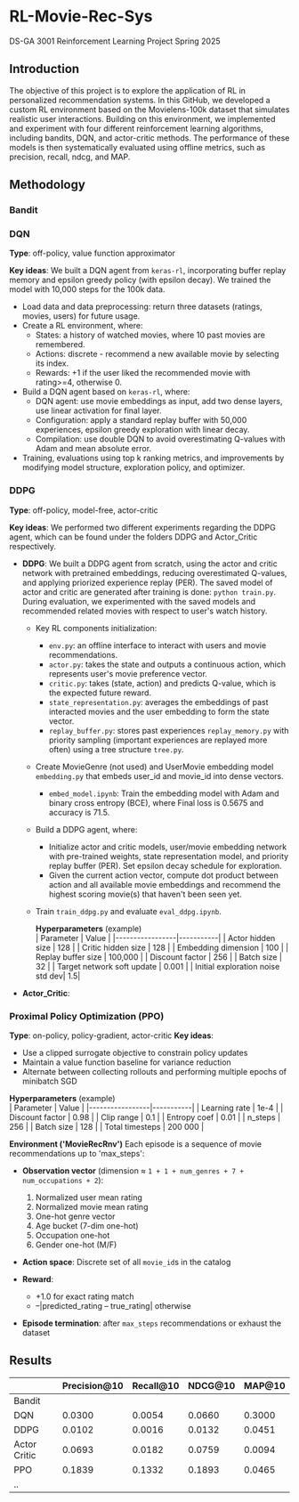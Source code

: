 # RL-Movie-Rec-Sys
DS-GA 3001 Reinforcement Learning Project Spring 2025

## Introduction
The objective of this project is to explore the application of RL in personalized recommendation systems. In this GitHub, we developed a custom RL environment based on the Movielens-100k dataset that simulates realistic user interactions. Building on this environment, we implemented and experiment with four different reinforcement learning algorithms, including bandits, DQN, and actor-critic methods. The performance of these models is then systematically evaluated using offline metrics, such as precision, recall, ndcg, and MAP.

## Methodology

### Bandit

### DQN

**Type**: off-policy, value function approximator

**Key ideas**: We built a DQN agent from `keras-rl`, incorporating buffer replay memory and epsilon greedy policy (with epsilon decay). We trained the model with 10,000 steps for the 100k data.
  - Load data and data preprocessing: return three datasets (ratings, movies, users) for future usage.
  - Create a RL environment, where:
    - States: a history of watched movies, where 10 past movies are remembered.
    - Actions: discrete - recommend a new available movie by selecting its index.
    - Rewards: +1 if the user liked the recommended movie with rating>=4, otherwise 0.
  - Build a DQN agent based on `keras-rl`, where:
    - DQN agent: use movie embeddings as input, add two dense layers, use linear activation for final layer.
    - Configuration: apply a standard replay buffer with 50,000 experiences, epsilon greedy exploration with linear decay.
    - Compilation: use double DQN to avoid overestimating Q-values with Adam and mean absolute error.
  - Training, evaluations using top k ranking metrics, and improvements by modifying model structure, exploration policy, and optimizer.

### DDPG

**Type**: off-policy, model-free, actor-critic

**Key ideas**: We performed two different experiments regarding the DDPG agent, which can be found under the folders DDPG and Actor_Critic respectively.
- **DDPG**: We built a DDPG agent from scratch, using the actor and critic network with pretrained embeddings, reducing overestimated Q-values, and applying priorized experience replay (PER). The saved model of actor and critic are generated after training is done: `python train.py`. During evaluation, we experimented with the saved models and recommended related movies with respect to user's watch history.
  - Key RL components initialization:
    - `env.py`: an offline interface to interact with users and movie recommendations.
    - `actor.py`: takes the state and outputs a continuous action, which represents user's movie preference vector.
    - `critic.py`: takes (state, action) and predicts Q-value, which is the expected future reward.
    - `state_representation.py`: averages the embeddings of past interacted movies and the user embedding to form the state vector.
    - `replay_buffer.py`: stores past experiences `replay_memory.py` with priority sampling (important experiences are replayed more often) using a tree structure `tree.py`.
  - Create MovieGenre (not used) and UserMovie embedding model `embedding.py` that embeds user_id and movie_id into dense vectors.
    - `embed_model.ipynb`: Train the embedding model with Adam and binary cross entropy (BCE), where Final loss is 0.5675 and accuracy is 71.5.
  - Build a DDPG agent, where:
    - Initialize actor and critic models, user/movie embedding network with pre-trained weights, state representation model, and priority replay buffer (PER). Set epsilon decay schedule for exploration.
    - Given the current action vector, compute dot product between action and all available movie embeddings and recommend the highest scoring movie(s) that haven't been seen yet.
  - Train `train_ddpg.py` and evaluate `eval_ddpg.ipynb`.

    **Hyperparameters** (example)  
    | Parameter       | Value     |
    |-----------------|-----------|
    | Actor hidden size  | 128     |
    | Critic hidden size | 128     |
    | Embedding dimension     | 100      |
    | Replay buffer size    | 100,000    |
    | Discount factor   | 256       |
    | Batch size      | 32    |
    | Target network soft update | 0.001  |
    | Initial exploration noise std dev| 1.5|

- **Actor_Critic**:

### Proximal Policy Optimization (PPO)
**Type**: on-policy, policy-gradient, actor-critic
**Key ideas**:  
- Use a clipped surrogate objective to constrain policy updates  
- Maintain a value function baseline for variance reduction  
- Alternate between collecting rollouts and performing multiple epochs of minibatch SGD
 
**Hyperparameters** (example)  
| Parameter       | Value     |
|-----------------|-----------|
| Learning rate   | 1e-4      |
| Discount factor | 0.98      |
| Clip range      | 0.1       |
| Entropy coef    | 0.01      |
| n_steps         | 256       |
| Batch size      | 128       |
| Total timesteps | 200 000   |

**Environment ('MovieRecRnv')**
Each episode is a sequence of movie recommendations up to 'max_steps':

- **Observation vector** (dimension ≈ `1 + 1 + num_genres + 7 + num_occupations + 2`):  
  1. Normalized user mean rating  
  2. Normalized movie mean rating  
  3. One-hot genre vector  
  4. Age bucket (7-dim one-hot)  
  5. Occupation one-hot  
  6. Gender one-hot (M/F)
 
- **Action space**: Discrete set of all `movie_id`s in the catalog  
- **Reward**:  
  - +1.0 for exact rating match  
  - –|predicted_rating – true_rating| otherwise
 
- **Episode termination**: after `max_steps` recommendations or exhaust the dataset

## Results
||Precision@10|Recall@10|NDCG@10|MAP@10|
|-|-|-|-|-|
|Bandit|||||
|DQN|0.0300|0.0054|0.0660|0.3000|
|DDPG|0.0102|0.0016|0.0132|0.0451|
|Actor Critic|0.0693|0.0182|0.0759|0.0094
|PPO|0.1839|0.1332|0.1893|0.0465|
|..|||||
